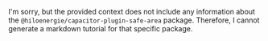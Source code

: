 I'm sorry, but the provided context does not include any information about the `@hiloenergie/capacitor-plugin-safe-area` package. Therefore, I cannot generate a markdown tutorial for that specific package.